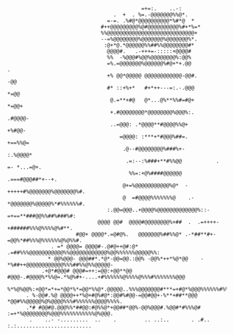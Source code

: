                                                                           
                                               =+=:.    ..-:                                                 
                                      .  +  . %=.-@@@@@@@%%@*.                                               
                                    =-=. .%#@*@@@@@@@@@@*%#*@  *                                             
                                  #++@@@@@@@@@%@#@@@@@@@@@@%#+*%=*                                           
                                  %%@@@@@@@@@@@@@@@@@@@@@@@@@@@@+                                            
                                  --=%@@@@@@@@%@@@@@@@%@@@@@@@%*.                                            
                                   :@+*@.*@@@@@@%%##%%@@@@@@@@#*                                             
                                    @@@@#.   .-+++=-:::::+@@@@#                                              
                                    %%  -%@@@#%@@%@@@@@@@@%:@@%                                              
                                    =%.=@@@@@@@%@@@@@@%#@+*+.@@               .                              
                                    +% @@*@@@@@ @@@@@@@@@@@@-@@#.          -@@                               
                                    #* ::+%+*   #+*++---=:.-.@@@          *=@@                               
                                     @.=**+#@   @*...@%**%%#=#@+          *=@@+                              
                                     +.#@@@@@@@@*@@@@@@@@%@@@%:.          .#@@@@-                            
                                     ..=@@@: .*@@@@**#@@@@%%@+             +%#@@-                            
                                        =@@@@: :***+*#@@@%##=.             +==%%@=                           
                                         .@--#@@@@@@@@%###%+-              :.%@@@@*                          
                                          .=:--:%###+**#%%@@           .  =- *...=@+.                        
                                           %%=:+@%####@@@@@@          .===#@@@##*+--+.                       
                                         @+=%@@@@@@@@@@@%@*  -+++++#%@@@@@@@%@@@@@@@%#.                      
                                         @  =#@@@@%%%%%%%@    .-*@@@@@@@%@@@@@%*#%%%%%%#.                    
                                    :.@@=@@@..+@@@@%@@@@@@@@@@@@@%::-=+==**###@@%%##%###%#:                  
                                 @@@@ @@#  @@@@#@@@@@@@@%+##  .  .=++++-+######%%%@%%%%@%#**.                
                          #@@+ @@@@*.=@#@%.   @@@@@@@%##%%@* .-*##**#+-=@@%*##%%%@%%%%%%@%@%%#.              
                  . =* @@@@= @@@@#-.@#@++@#:@*   .=##%%%@@@@@@@@@@@%%@@@@@@@@@@@@%@@%%%%%%@@@@@%%:           
                 * @@%@@@- @@@##*.*@*-@@=@@.:@@% -@@%*++*%@*@@    -*%##++@@@@@@@@@@@@%%%##%%@%%@@@@@-        
               .+@*#@@@# @@@#=++:=@@:+@@**@@ #@@@-.#@@@@%*%%@=.*%@%#+-....+#%%%%%%@%%%%@%%%#%%%%%%%@@@       
              %*%@%@@%:+@@*=*+=*@@*%*=@@*%%@*.@@@@@..%%%@@@@@@@#***=+#@*%@@@%%%%%%#%%%@@@@@@%%%%%%%%%@       
          . %-@@#.%@ @@@@++*%@+#@%#@*:@@#%#@@-=@@#@@+-%**+##**@@@ *@@#%%@@@@@%@%@@@@%%%#%%%%%%@@@@%%%%.      
          .*# #@@#@.@@@%%*##@@:#@%%@*+@@##*@@%-@@%@@@#.%@@#*#%%%@#   :=+*%@@@@@@@@%@@@%%%%%%%%%%%@%@@@.      
           .    ..- -.........  ..    .         .. ..:..       . .#..     :.:........................
